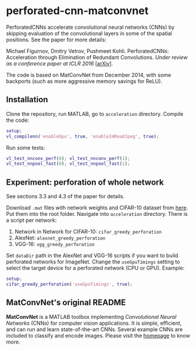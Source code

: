 # perforated-cnn-matconvnet

PerforatedCNNs accelerate convolutional neural networks (CNNs) by skipping evaluation of the convolutional layers in some of the spatial positions. See the paper for more details:

Michael Figurnov, Dmitry Vetrov, Pushmeet Kohli. PerforatedCNNs: Acceleration through Elimination of Redundant Convolutions. _Under review as a conference paper at ICLR 2016_ [[arXiv](http://arxiv.org/abs/1504.08362)].

The code is based on MatConvNet from December 2014, with some backports (such as more aggressive memory savings for ReLU).

## Installation

Clone the repository, run MATLAB, go to `acceleration` directory. Compile the code:

```matlab
setup;
vl_compilenn('enableGpu', true, 'enableImReadJpeg', true);
```

Run some tests:

```matlab
vl_test_nnconv_perf(0); vl_test_nnconv_perf(1);
vl_test_nnpool_fast(0); vl_test_nnpool_fast(1);
```

## Experiment: perforation of whole network

See sections 3.3 and 4.3 of the paper for details.

Download `.mat` files with network weights and CIFAR-10 dataset from [here](https://yadi.sk/d/4NWM-lb3mca5G). Put them into the root folder.
Navigate into `acceleration` directory. There is a script per network:

1. Network in Network for CIFAR-10: `cifar_greedy_perforation`
2. AlexNet: `alexnet_greedy_perforation`
3. VGG-16: `vgg_greedy_perforation`

Set `dataDir` path in the AlexNet and VGG-16 scripts if you want to build perforated networks for ImageNet.
Change the `useGpuTimings` setting to select the target device for a perforated network (CPU or GPU).
Example:
```matlab
setup;
cifar_greedy_perforation('useGpuTimings', true);
```

## MatConvNet's original README

**MatConvNet** is a MATLAB toolbox implementing *Convolutional Neural
Networks* (CNNs) for computer vision applications. It is simple,
efficient, and can run and learn state-of-the-art CNNs. Several
example CNNs are included to classify and encode images. Please visit
the [homepage](http://www.vlfeat.org/matconvnet) to know more.
